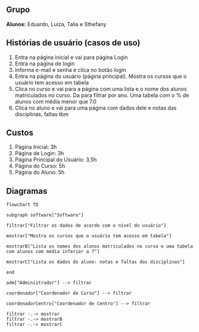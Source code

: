 ﻿
## Grupo

**Alunos:** Eduardo, Luiza, Talia e Sthefany

## Histórias de usuário (casos de uso)

1. Entra na página inicial e vai para página Login
2. Entra na página de login
3. Informa e-mail e senha e clica no botão login
4. Entra na página do usuário (página principal). Mostra os cursos que o usuário tem acesso em tabela
5. Clica no curso e vai para a página com uma lista e o nome dos alunos matriculados no curso. Da para filtrar por ano. Uma tabela com o % de alunos com média menor que 7.0
6. Clica no aluno e vai para uma página com dados dele e notas das disciplinas, faltas tbm

## Custos
1. Página Inicial: 3h
2. Página de Login: 3h
3. Página Principal do Usuário: 3,5h
4. Página do Curso: 5h
5. Página do Aluno: 5h


   
## Diagramas

```mermaid
flowchart TD

subgraph software["Software"]

filtrar["Filtrar os dados de acordo com o nível do usuário"]

mostrar["Mostra os cursos que o usuário tem acesso em tabela"]

mostrarB["Lista os nomes dos alunos matriculados no curso e uma tabela com alunos com média inferior a 7"]

mostrarC["Lista os dados do aluno: notas e faltas das disciplinas"]

end

adm["Administrador"] --> filtrar

coordenador["Coordenador de Curso"] --> filtrar

coordenadorCentro["Coordenador de Centro"] --> filtrar

filtrar -.-> mostrar
filtrar -.-> mostrarB
filtrar -.-> mostrarC

